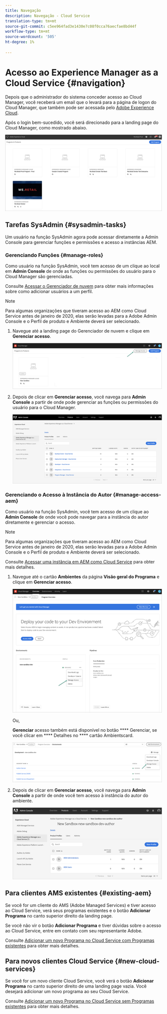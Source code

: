 ```yaml
---
title: Navegação
description: Navegação - Cloud Service
translation-type: tm+mt
source-git-commit: c5ee964fad3e1430e7c08f0cca76aecfae8bd44f
workflow-type: tm+mt
source-wordcount: '505'
ht-degree: 1%

---
```



# Acesso ao Experience Manager as a Cloud Service {#navigation}

Depois que o administrador do sistema conceder acesso ao Cloud Manager, você receberá um email que o levará para a página de logon do Cloud Manager, que também pode ser acessada pelo [Adobe Experience Cloud](https://my.cloudmanager.adobe.com/).

Após o login bem-sucedido, você será direcionado para a landing page do Cloud Manager, como mostrado abaixo.

![](assets/first_timelogin1.png)

## Tarefas SysAdmin {#sysadmin-tasks}

Um usuário na função SysAdmin agora pode acessar diretamente a Admin Console para gerenciar funções e permissões e acesso a instâncias AEM.

### Gerenciando Funções {#manage-roles}

Como usuário na função SysAdmin, você tem acesso de um clique ao local em **Admin Console** de onde as funções ou permissões do usuário para o Cloud Manager são gerenciadas.

Consulte [Acessar o Gerenciador de nuvem](https://docs.adobe.com/content/help/en/experience-manager-cloud-service/security/ims-support.html#accessing-cloud-manager) para obter mais informações sobre como adicionar usuários a um perfil.

>[!NOTE]
>Para algumas organizações que tiveram acesso ao AEM como Cloud Service antes de janeiro de 2020, elas serão levadas para a Adobe Admin Console e o Perfil de produto e Ambiente deverá ser selecionado.

1. Navegue até a landing page do Gerenciador de nuvem e clique em **Gerenciar acesso**.

   ![](assets/sys-admin5.png)

1. Depois de clicar em **Gerenciar acesso**, você navega para **Admin Console** a partir de onde pode gerenciar as funções ou permissões do usuário para o Cloud Manager.

   ![](assets/sys-admin1.png)

### Gerenciando o Acesso à Instância do Autor {#manage-access-aem}

Como usuário na função SysAdmin, você tem acesso de um clique ao **Admin Console** de onde você pode navegar para a instância do autor diretamente e gerenciar o acesso.

>[!NOTE]
>Para algumas organizações que tiveram acesso ao AEM como Cloud Service antes de janeiro de 2020, elas serão levadas para a Adobe Admin Console e o Perfil de produto e Ambiente deverá ser selecionado.

Consulte [Acessar uma instância em AEM como Cloud Service](https://docs.adobe.com/content/help/en/experience-manager-cloud-service/security/ims-support.html#accessing-instance-cloud-service) para obter mais detalhes.

1. Navegue até o cartão **Ambientes** da página **Visão geral do Programa** e clique em **Gerenciar acesso**.

   ![](assets/sys-admin6.png)

   Ou,

   **Gerenciar** acesso também está disponível no botão  **** Gerenciar, se você clicar em  **** Detalhes no  **** cartão Ambientscard.

   ![](assets/sys-admin4.png)

1. Depois de clicar em **Gerenciar acesso**, você navega para **Admin Console** a partir de onde você tem acesso à instância do autor do ambiente.

   ![](assets/sys-admin-2.png)

## Para clientes AMS existentes {#existing-aem}

Se você for um cliente do AMS (Adobe Managed Services) e tiver acesso ao Cloud Service, verá seus programas existentes e o botão **Adicionar Programa** no canto superior direito da landing page.

Se você não vir o botão **Adicionar Programa** e tiver dúvidas sobre o acesso ao Cloud Service, entre em contato com seu representante Adobe.

Consulte [Adicionar um novo Programa no Cloud Service com Programas existentes](/help/onboarding/getting-access-to-aem-in-cloud/first-time-login.md#existing-program) para obter mais detalhes.

## Para novos clientes Cloud Service {#new-cloud-services}

Se você for um novo cliente Cloud Service, você verá o botão **Adicionar Programa** no canto superior direito de uma landing page vazia. Você desejará adicionar um novo programa ao seu Cloud Service.

Consulte [Adicionar um novo Programa no Cloud Service sem Programas existentes](/help/onboarding/getting-access-to-aem-in-cloud/first-time-login.md#no-program) para obter mais detalhes.

